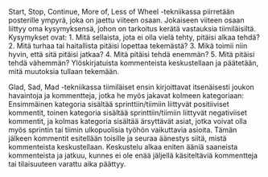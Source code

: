 Start, Stop, Continue, More of, Less of Wheel -tekniikassa piirretään posterille ympyrä, joka on jaettu viiteen osaan. Jokaiseen viiteen osaan liittyy oma kysymyksensä, johon on tarkoitus kerätä vastauksia tiimiläisiltä. Kysymykset ovat: 1. Mitä sellaista, jota ei olla vielä tehty, pitäisi alkaa tehdä? 2. Mitä turhaa tai haitallista pitäisi lopettaa tekemästä? 3. Mikä toimii niin hyvin, että sitä pitäisi jatkaa? 4. Mitä pitäisi tehdä enemmän? 5. Mitä pitäisi tehdä vähemmän? Ylöskirjatuista kommenteista keskustellaan ja päätetään, mitä muutoksia tullaan tekemään.

Glad, Sad, Mad -tekniikassa tiimiläiset ensin kirjoittavat itsenäisesti joukon havaintoja ja kommentteja, jotka he myös jakavat kolmeen kategoriaan: Ensimmäinen kategoria sisältää sprinttiin/tiimiin liittyvät positiiviset kommentit, toinen kategoria sisältää sprinttiin/tiimiin liittyvät negativiiset kommentit, ja kolmas kategoria sisältää ärsyttävät asiat, jotka voivat olla myös sprintin tai tiimin ulkopuolisia työhön vaikuttavia asioita. Tämän jälkeen kommentit esitellään toisille ja seuraa äänestys siitä, mistä kommenteista keskustellaan. Keskustelu alkaa eniten ääniä saaneista kommenteista ja jatkuu, kunnes ei ole enää jäljellä käsiteltäviä kommentteja tai tilaisuuteen varattu aika päättyy.
